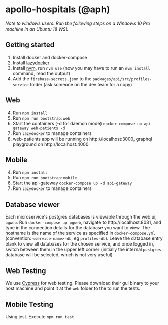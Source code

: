# apollo-hospitals (@aph)

_Note to windows users: Run the following steps on a Windows 10 Pro machine in an Ubuntu 18 WSL_

## Getting started

1. Install docker and docker-compose
2. Install [lazydocker](https://github.com/jesseduffield/lazydocker)
3. Install [nvm](https://nvm.sh), run `nvm use` (now you may have to run an `nvm install` command, read the output)
4. Add the `firebase-secrets.json` to the `packages/api/src/profiles-service` folder (ask someone on the dev team for a copy)

## Web

4. Run `npm install`
5. Run `npm run bootstrap:web`
6. Start the containers (-d for daemon mode) `docker-compose up api-gateway web-patients -d`
7. Run `lazydocker` to manage containers
8. web-patients app will be running on http://localhost:3000, graphql playground on http://localhost:4000

## Mobile

4. Run `npm install`
5. Run `npm run bootstrap:mobile`
6. Start the api-gateway `docker-compose up -d api-gateway`
7. Run `lazydocker` to manage containers

## Database viewer

Each microservice's postgres databases is viewable through the web ui, `pgweb`. Run `docker-compose up pgweb`, navigate to http://localhost:8081, and type in the connection details for the database you want to view. The hostname is the name of the service as specified in `docker-compose.yml` (convention: `<service-name>-db`, eg `profiles-db`). Leave the database entry blank to view all databases for the chosen service, and once logged in, switch between them in the upper left corner (initially the internal `postgres` database will be selected, which is not very useful)

## Web Testing

We use [Cypress](cypress.io) for web testing. Please download their gui binary to your host machine and point it at the `web` folder to the to run the tests.

## Mobile Testing

Using jest. Execute `npm run test`
